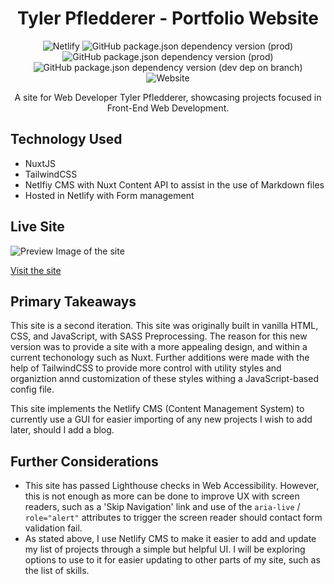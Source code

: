 <h1 align="center">Tyler Pfledderer - Portfolio Website</h1>

<div align="center">

![Netlify](https://img.shields.io/netlify/fa9ace03-d44a-4a22-8bf5-731067ba9995?color=%2300AD9F&style=for-the-badge)
![GitHub package.json dependency version (prod)](https://img.shields.io/github/package-json/dependency-version/tylerapfledderer/tylerp-nuxt/nuxt?color=41b883&style=for-the-badge)
![GitHub package.json dependency version (prod)](https://img.shields.io/github/package-json/dependency-version/tylerapfledderer/tylerp-nuxt/@nuxtjs/pwa?style=for-the-badge)
![GitHub package.json dependency version (dev dep on branch)](https://img.shields.io/github/package-json/dependency-version/tylerapfledderer/tylerp-nuxt/dev/tailwindcss/main?color=00b4b6&style=for-the-badge)
![Website](https://img.shields.io/website?down_message=offline&style=for-the-badge&up_message=online&url=https%3A%2F%2Ftylerpweb.dev)

</div>
<p align="center">A site for Web Developer Tyler Pfledderer, showcasing projects focused in Front-End Web Development.</p>

## Technology Used

- NuxtJS
- TailwindCSS
- Netlfiy CMS with Nuxt Content API to assist in the use of Markdown files
- Hosted in Netlify with Form management

## Live Site

![Preview Image of the site](https://user-images.githubusercontent.com/65234762/121609268-863fed00-ca21-11eb-8d9d-f9b404e863e4.png)

<a href='https://tylerpweb.dev'>Visit the site</a>

## Primary Takeaways

This site is a second iteration. This site was originally built in vanilla HTML, CSS, and JavaScript, with SASS Preprocessing. The reason for this new version was to provide a site with a more appealing design, and within a current techonology such as Nuxt. Further additions were made with the help of TailwindCSS to provide more control with utility styles and organiztion annd customization of these styles withing a JavaScript-based config file.

This site implements the Netlify CMS (Content Management System) to currently use a GUI for easier importing of any new projects I wish to add later, should I add a blog.

## Further Considerations

- This site has passed Lighthouse checks in Web Accessibility. However, this is not enough as more can be done to improve UX with screen readers, such as a 'Skip Navigation' link and use of the `aria-live` / `role="alert"` attributes to trigger the screen reader should contact form validation fail.
- As stated above, I use Netlify CMS to make it easier to add and update my list of projects through a simple but helpful UI. I will be exploring options to use to it for easier updating to other parts of my site, such as the list of skills.
